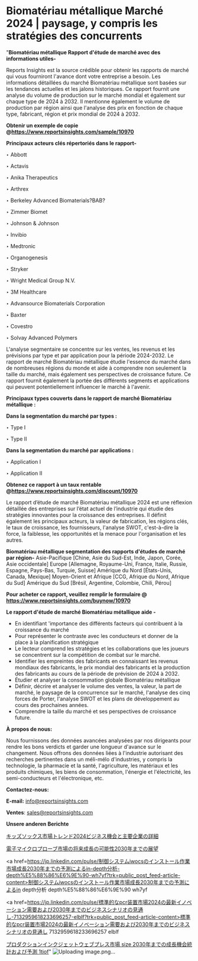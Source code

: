 # Biomatériau métallique Marché 2024 | paysage, y compris les stratégies des concurrents

"<strong>Biomatériau métallique Rapport d'étude de marché avec des informations utiles-</strong>

Reports Insights est la source crédible pour obtenir les rapports de marché qui vous fourniront l'avance dont votre entreprise a besoin. Les informations détaillées du marché Biomatériau métallique sont basées sur les tendances actuelles et les jalons historiques. Ce rapport fournit une analyse du volume de production sur le marché mondial et également sur chaque type de 2024 à 2032. Il mentionne également le volume de production par région ainsi que l'analyse des prix en fonction de chaque type, fabricant, région et prix mondial de 2024 à 2032.

<strong><b>Obtenir un exemple de copie @</b></strong><a href=https://www.reportsinsights.com/sample/10970><strong><b>https://www.reportsinsights.com/sample/10970</b></strong></a>

<b>Principaux acteurs clés répertoriés dans le rapport-</b>

<b> </b>‣ Abbott

‣ Actavis

‣ Anika Therapeutics

‣ Arthrex

‣ Berkeley Advanced Biomaterials?BAB?

‣ Zimmer Biomet

‣ Johnson & Johnson

‣ Invibio

‣ Medtronic

‣ Organogenesis

‣ Stryker

‣ Wright Medical Group N.V.

‣ 3M Healthcare

‣ Advansource Biomaterials Corporation

‣ Baxter

‣ Covestro

‣ Solvay Advanced Polymers

L'analyse segmentaire se concentre sur les ventes, les revenus et les prévisions par type et par application pour la période 2024-2032. Le rapport de marché Biomatériau métallique étudie l'essence du marché dans de nombreuses régions du monde et aide à comprendre non seulement la taille du marché, mais également ses perspectives de croissance future. Ce rapport fournit également la portée des différents segments et applications qui peuvent potentiellement influencer le marché à l'avenir.

<strong>Principaux types couverts dans le rapport de marché Biomatériau métallique :</strong>

<strong>Dans la segmentation du marché par types :</strong>

‣ Type I

‣ Type II

<strong>Dans la segmentation du marché par applications :</strong>

‣ Application I

‣ Application II

<strong><b>Obtenez ce rapport à un taux rentable @</b></strong><a href=https://www.reportsinsights.com/discount/10970><strong><b>https://www.reportsinsights.com/discount/10970</b></strong></a>

Le rapport d’étude de marché Biomatériau métallique 2024 est une réflexion détaillée des entreprises sur l’état actuel de l’industrie qui étudie des stratégies innovantes pour la croissance des entreprises. Il définit également les principaux acteurs, la valeur de fabrication, les régions clés, le taux de croissance, les fournisseurs, l'analyse SWOT, c'est-à-dire la force, la faiblesse, les opportunités et la menace pour l'organisation et les autres.

<strong>Biomatériau métallique segmentation des rapports d'études de marché par région-</strong>
Asie-Pacifique [Chine, Asie du Sud-Est, Inde, Japon, Corée, Asie occidentale]
Europe [Allemagne, Royaume-Uni, France, Italie, Russie, Espagne, Pays-Bas, Turquie, Suisse]
Amérique du Nord [États-Unis, Canada, Mexique]
Moyen-Orient et Afrique [CCG, Afrique du Nord, Afrique du Sud]
Amérique du Sud [Brésil, Argentine, Colombie, Chili, Pérou]

<strong>Pour acheter ce rapport, veuillez remplir le formulaire @   <a href=https://www.reportsinsights.com/buynow/10970>https://www.reportsinsights.com/buynow/10970</a></strong>

<strong>Le rapport d'étude de marché Biomatériau métallique aide -</strong>
<ul>
  <li>En identifiant 'importance des différents facteurs qui contribuent à la croissance du marché</li>
  <li>Pour représenter le contraste avec les conducteurs et donner de la place à la planification stratégique</li>
  <li>Le lecteur comprend les stratégies et les collaborations que les joueurs se concentrent sur la compétition de combat sur le marché.</li>
  <li>Identifier les empreintes des fabricants en connaissant les revenus mondiaux des fabricants, le prix mondial des fabricants et la production des fabricants au cours de la période de prévision de 2024 à 2032.</li>
  <li>Étudier et analyser la consommation globale Biomatériau métallique</li>
  <li>Définir, décrire et analyser le volume des ventes, la valeur, la part de marché, le paysage de la concurrence sur le marché, l'analyse des cinq forces de Porter, l'analyse SWOT et les plans de développement au cours des prochaines années.</li>
  <li>Comprendre la taille du marché et ses perspectives de croissance future.</li>
</ul>
<strong>À propos de nous:</strong>

Nous fournissons des données avancées analysées par nos dirigeants pour rendre les bons verdicts et garder une longueur d'avance sur le changement. Nous offrons des données liées à l'industrie autorisant des recherches pertinentes dans un méli-mélo d'industries, y compris la technologie, la pharmacie et la santé, l'agriculture, les matériaux et les produits chimiques, les biens de consommation, l'énergie et l'électricité, les semi-conducteurs et l'électronique, etc.

<strong>Contactez-nous:</strong>

<strong>E-mail:</strong> <a href=mailto:info@reportsinsights.com>info@reportsinsights.com</a>

<strong>Ventes</strong>: <a href=mailto:sales@reportsinsights.com>sales@reportsinsights.com</a>

<strong>Unsere anderen Berichte</strong>

<a href=https://www.linkedin.com/pulse/キッズソックス市場トレンド2024ビジネス機会と主要企業の詳細-community-market-research-fjqhf/>キッズソックス市場トレンド2024ビジネス機会と主要企業の詳細</a>

<a href=https://www.linkedin.com/pulse/電子マイクロプローブ市場の将来成長の可能性2030年までの展望-tribunal-analytics-360-tiykf/>電子マイクロプローブ市場の将来成長の可能性2030年までの展望</a>

<a href=https://jp.linkedin.com/pulse/制御システムiwocsのインストール作業市場成長2030年までの予測によるin-depth分析-depth%E5%88%86%E6%9E%90-wh7yf?trk=public_post_feed-article-content>制御システムiwocsのインストール作業市場成長2030年までの予測によるin depth分析 depth%E5%88%86%E6%9E%90 wh7yf</a>

<a href=https://jp.linkedin.com/pulse/標準的なpcr装置市場2024の最新イノベーション需要および2030年までのビジネスシナリオの見通し-7132959618233696257-elblf?trk=public_post_feed-article-content>標準的なpcr装置市場2024の最新イノベーション需要および2030年までのビジネスシナリオの見通し 7132959618233696257 elblf</a>

<a href=https://www.linkedin.com/pulse/プロダクションインクジェットウェブプレス市場-size-2030年までの成長機会統計および予測-1tiof/>プロダクションインクジェットウェブプレス市場 size 2030年までの成長機会統計および予測 1tiof</a>"
![Uploading image.png…]()
